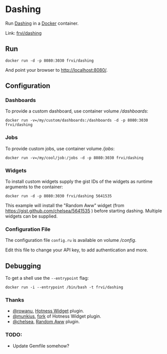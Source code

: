 # Dashing
Run [Dashing](http://dashing.io/) in a [Docker](http://docker.io/) container.

Link: [frvi/dashing](https://registry.hub.docker.com/u/frvi/dashing/)


## Run
```docker run -d -p 8080:3030 frvi/dashing```

And point your browser to [http://localhost:8080/](http://localhost:8080/).


## Configuration
### Dashboards
To provide a custom dashboard, use container volume */dashboards*:

```docker run -v=/my/custom/dashboards:/dashboards -d -p 8080:3030 frvi/dashing```

### Jobs
To provide custom jobs, use container volume */jobs*:

```docker run -v=/my/cool/job:/jobs -d -p 8080:3030 frvi/dashing```

### Widgets
To install custom widgets supply the gist IDs of the widgets as runtime arguments to the container:

```docker run -d -p 8080:3030 frvi/dashing 5641535```

This example will install the "Random Aww" widget (from https://gist.github.com/chelsea/5641535
) before starting dashing. Multiple widgets can be supplied.

### Configuration File
The configuration file ```config.ru``` is available on volume */config*.

Edit this file to change your API key, to add authentication and more.


## Debugging
To get a shell use the ```--entrypoint``` flag:

```docker run -i --entrypoint /bin/bash -t frvi/dashing ```

### Thanks
- [@rowanu](https://github.com/rowanu), [Hotness Widget](https://gist.github.com/rowanu/6246149) plugin.
- [@munkius](https://github.com/munkius), [fork](https://gist.github.com/munkius/9209839) of Hotness Widget plugin.
- [@chelsea](https://github.com/chelsea), [Random Aww](https://gist.github.com/chelsea/5641535) plugin.

### TODO:
- Update Gemfile somehow?
